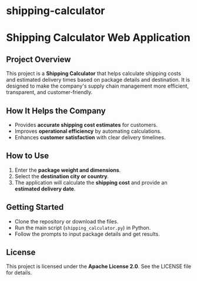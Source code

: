 # shipping-calculator

# Shipping Calculator Web Application

## Project Overview
This project is a **Shipping Calculator** that helps calculate shipping costs and estimated delivery times based on package details and destination. It is designed to make the company's supply chain management more efficient, transparent, and customer-friendly.

## How It Helps the Company
- Provides **accurate shipping cost estimates** for customers.  
- Improves **operational efficiency** by automating calculations.  
- Enhances **customer satisfaction** with clear delivery timelines.  

## How to Use
1. Enter the **package weight and dimensions**.  
2. Select the **destination city or country**.  
3. The application will calculate the **shipping cost** and provide an **estimated delivery date**.  

## Getting Started
- Clone the repository or download the files.  
- Run the main script (`shipping_calculator.py`) in Python.  
- Follow the prompts to input package details and get results.  

## License
This project is licensed under the **Apache License 2.0**. See the LICENSE file for details.
